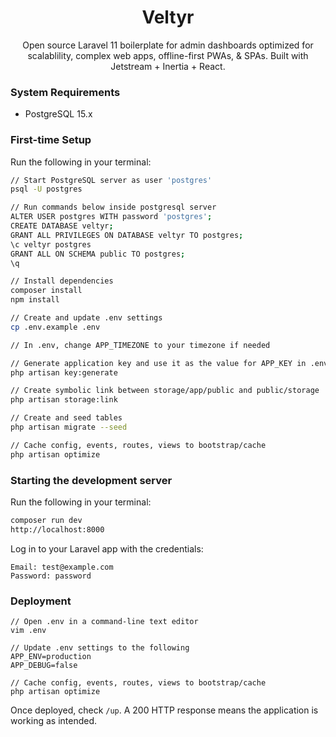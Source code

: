 <div align="center">
<h1>Veltyr</h1>
Open source Laravel 11 boilerplate for admin dashboards optimized for scalablility, complex web apps, offline-first PWAs, & SPAs. Built with Jetstream + Inertia + React.
</div>

### System Requirements
- PostgreSQL 15.x

### First-time Setup
Run the following in your terminal:
```bash
// Start PostgreSQL server as user 'postgres'
psql -U postgres

// Run commands below inside postgresql server
ALTER USER postgres WITH password 'postgres';
CREATE DATABASE veltyr;
GRANT ALL PRIVILEGES ON DATABASE veltyr TO postgres;
\c veltyr postgres
GRANT ALL ON SCHEMA public TO postgres;
\q

// Install dependencies
composer install
npm install

// Create and update .env settings
cp .env.example .env

// In .env, change APP_TIMEZONE to your timezone if needed

// Generate application key and use it as the value for APP_KEY in .env
php artisan key:generate

// Create symbolic link between storage/app/public and public/storage
php artisan storage:link

// Create and seed tables
php artisan migrate --seed

// Cache config, events, routes, views to bootstrap/cache
php artisan optimize
```

### Starting the development server
Run the following in your terminal:
```bash
composer run dev
http://localhost:8000
```

Log in to your Laravel app with the credentials:
```
Email: test@example.com
Password: password
```


### Deployment
```
// Open .env in a command-line text editor
vim .env

// Update .env settings to the following
APP_ENV=production
APP_DEBUG=false

// Cache config, events, routes, views to bootstrap/cache
php artisan optimize
```
Once deployed, check `/up`. A 200 HTTP response means the application is working as intended.